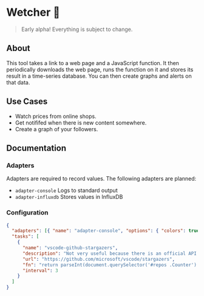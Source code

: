 # Wetcher 👀

> Early alpha! Everything is subject to change.

## About

This tool takes a link to a web page and a JavaScript function. It then periodically downloads the web page, runs the function on it and stores its result in a time-series database. You can then create graphs and alerts on that data.

## Use Cases

- Watch prices from online shops.
- Get notififed when there is new content somewhere.
- Create a graph of your followers.

## Documentation

### Adapters

Adapters are required to record values. The following adapters are planned:

- `adapter-console` Logs to standard output
- `adapter-influxdb` Stores values in InfluxDB

### Configuration

```json
{
  "adapters": [{ "name": "adapter-console", "options": { "colors": true } }],
  "tasks": [
    {
      "name": "vscode-github-stargazers",
      "description": "Not very useful because there is an official API available, but good enough for testing",
      "url": "https://github.com/microsoft/vscode/stargazers",
      "fn": "return parseInt(document.querySelector('#repos .Counter').innerText.replace(',', ''))",
      "interval": 3
    }
  ]
}
```
